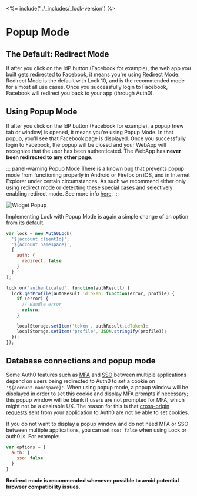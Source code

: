 <%= include('../_includes/_lock-version') %>

# Popup Mode

## The Default: Redirect Mode

If after you click on the IdP button (Facebook for example), the web app you built gets redirected to Facebook, it means you're using Redirect Mode. Redirect Mode is the default with Lock 10, and is the recommended mode for almost all use cases. Once you successfully login to Facebook, Facebook will redirect you back to your app (through Auth0). 

## Using Popup Mode

If after you click on the IdP button (Facebook for example), a popup (new tab or window) is opened, it means you're using Popup Mode. In that popup, you'll see that Facebook page is displayed. Once you successfully login to Facebook, the popup will be closed and your WebApp will recognize that the user has been authenticated. The WebApp has **never been redirected to any other page**.

::: panel-warning Popup Mode
There is a known bug that prevents popup mode from functioning properly in Android or Firefox on iOS, and in Internet Explorer under certain circumstances. As such we recommend either only using redirect mode or detecting these special cases and selectively enabling redirect mode. See more info [here](https://ask.auth0.com/t/popup-login-window-is-not-closed-after-authentication/2843).
:::

![Widget Popup](https://cloudup.com/cg8u9kVV5Vh+)

Implementing Lock with Popup Mode is again a simple change of an option from its default.

```js
var lock = new Auth0Lock(
  '${account.clientId}',
  '${account.namespace}',
  {
    auth: { 
      redirect: false 
    }
  }
);

lock.on("authenticated", function(authResult) {
  lock.getProfile(authResult.idToken, function(error, profile) {
    if (error) {
      // Handle error
      return;
    }

    localStorage.setItem('token', authResult.idToken);
    localStorage.setItem('profile', JSON.stringify(profile));
  });
});
```

## Database connections and popup mode

Some Auth0 features such as [MFA](/multifactor-authentication) and [SSO](/sso/single-sign-on) between multiple applications depend on users being redirected to Auth0 to set a cookie on `'${account.namespace}'`.
When using popup mode, a popup window will be displayed in order to set this cookie and display MFA prompts if necessary; this popup window will be blank if users are not prompted for MFA, which might not be a desirable UX.
The reason for this is that [cross-origin requests](/auth-api#!#post--oauth-ro) sent from your application to Auth0 are not be able to set cookies.

If you do not want to display a popup window and do not need MFA or SSO between multiple applications, you can set `sso: false` when using Lock or auth0.js.
For example:

```js
var options = {
  auth: {
    sso: false
  }
}
```

**Redirect mode is recommended whenever possible to avoid potential browser compatibility issues.**